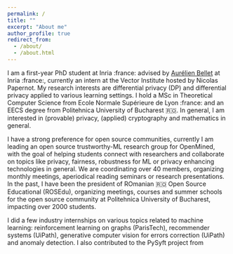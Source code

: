 ```yaml
---
permalink: /
title: ""
excerpt: "About me"
author_profile: true
redirect_from: 
  - /about/
  - /about.html
---
```


I am a first-year PhD student at Inria :france: advised by [Aurélien Bellet](http://researchers.lille.inria.fr/abellet/) at Inria :france:, currently an intern at the Vector Institute hosted by Nicolas Papernot. My research interests are differential privacy (DP) and differential privacy applied to various learning settings.  I hold a MSc in Theoretical Computer Science from Ecole Normale Supérieure de Lyon :france: and an EECS degree from Politehnica University of Bucharest :romania:. In general, I am interested in (provable) privacy, (applied) cryptography and mathematics in general.

I have a strong preference for open source communities, currently I am leading an open source trustworthy-ML research group for OpenMined, with the goal of helping students connect with researchers and collaborate on topics like privacy, fairness, robustness for ML or privacy enhancing technologies in general. We are coordinating over 40 members, organizing monthly meetings, aperiodical reading seminars or research presentations. In the past, I have been the president of ROmanian :romania: Open Source Educational (ROSEdu), organizing meetings, courses and summer schools for the open source community at Politehnica University of Bucharest, impacting over 2000 students.


I did a few industry internships on various topics related to machine learning: reinforcement learning on graphs (ParisTech), recommender systems (UiPath), generative computer vision for errors correction (UiPath) and anomaly detection. I also contributed to the PySyft project from
